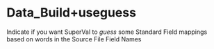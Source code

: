 # Data_Build+useguess

Indicate if you want SuperVal to _guess_ some Standard Field mappings
based on words in the Source File Field Names
